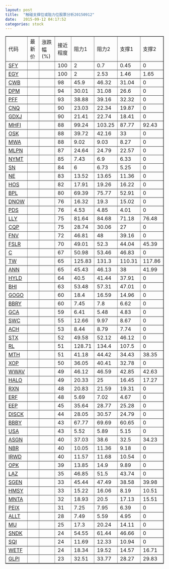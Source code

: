 ```yaml
---
layout: post
title:  "触碰支撑位或阻力位股票分析20150912"
date:   2015-09-12 04:17:52
categories: stock
---
```

<script type="text/javascript">
var stockList = []
stockList.push('gb_sfy');
stockList.push('gb_egy');
stockList.push('gb_cwb');
stockList.push('gb_dpm');
stockList.push('gb_pff');
stockList.push('gb_cnq');
stockList.push('gb_gdxj');
stockList.push('gb_mhfi');
stockList.push('gb_osk');
stockList.push('gb_mwa');
stockList.push('gb_mlpn');
stockList.push('gb_nymt');
stockList.push('gb_sn');
stockList.push('gb_ne');
stockList.push('gb_hos');
stockList.push('gb_bpl');
stockList.push('gb_dnow');
stockList.push('gb_pds');
stockList.push('gb_lly');
stockList.push('gb_cqp');
stockList.push('gb_fnv');
stockList.push('gb_fslr');
stockList.push('gb_c');
stockList.push('gb_tw');
stockList.push('gb_ann');
stockList.push('gb_hyld');
stockList.push('gb_bhi');
stockList.push('gb_gogo');
stockList.push('gb_bbry');
stockList.push('gb_gca');
stockList.push('gb_swc');
stockList.push('gb_ach');
stockList.push('gb_stx');
stockList.push('gb_rl');
stockList.push('gb_mth');
stockList.push('gb_xop');
stockList.push('gb_wwav');
stockList.push('gb_halo');
stockList.push('gb_rxn');
stockList.push('gb_erf');
stockList.push('gb_eep');
stockList.push('gb_disck');
stockList.push('gb_bbby');
stockList.push('gb_usa');
stockList.push('gb_asgn');
stockList.push('gb_nbr');
stockList.push('gb_irwd');
stockList.push('gb_opk');
stockList.push('gb_laz');
stockList.push('gb_sgen');
stockList.push('gb_hmsy');
stockList.push('gb_mnta');
stockList.push('gb_peix');
stockList.push('gb_allt');
stockList.push('gb_mu');
stockList.push('gb_sndk');
stockList.push('gb_sqi');
stockList.push('gb_wetf');
stockList.push('gb_glpi');
</script>
<table border="1">
 <tr>
 <td>代码</td>
 <td>最新价</td>
 <td>涨跌幅(%)</td>
 <td>接近程度</td>
 <td>阻力1</td>
 <td>阻力2</td>
 <td>支撑1</td>
 <td>支撑2</td>
</tr>
  <tr id="sfy" class="green">
  <td><a href="http://stock.finance.sina.com.cn/usstock/quotes/SFY.html" target="_blank">SFY</a></td><td></td><td></td><td>100</td><td>2</td><td>0.7</td><td>0.45</td><td>0</td></tr>
  <tr id="egy" class="green">
  <td><a href="http://stock.finance.sina.com.cn/usstock/quotes/EGY.html" target="_blank">EGY</a></td><td></td><td></td><td>100</td><td>2</td><td>2.53</td><td>1.46</td><td>1.65</td></tr>
  <tr id="cwb" class="red">
  <td><a href="http://stock.finance.sina.com.cn/usstock/quotes/CWB.html" target="_blank">CWB</a></td><td></td><td></td><td>98</td><td>45.9</td><td>46.32</td><td>31.04</td><td>0</td></tr>
  <tr id="dpm" class="red">
  <td><a href="http://stock.finance.sina.com.cn/usstock/quotes/DPM.html" target="_blank">DPM</a></td><td></td><td></td><td>94</td><td>30.01</td><td>31.08</td><td>26.6</td><td>0</td></tr>
  <tr id="pff" class="red">
  <td><a href="http://stock.finance.sina.com.cn/usstock/quotes/PFF.html" target="_blank">PFF</a></td><td></td><td></td><td>93</td><td>38.88</td><td>39.16</td><td>32.32</td><td>0</td></tr>
  <tr id="cnq" class="green">
  <td><a href="http://stock.finance.sina.com.cn/usstock/quotes/CNQ.html" target="_blank">CNQ</a></td><td></td><td></td><td>90</td><td>23.03</td><td>22.34</td><td>19.87</td><td>0</td></tr>
  <tr id="gdxj" class="green">
  <td><a href="http://stock.finance.sina.com.cn/usstock/quotes/GDXJ.html" target="_blank">GDXJ</a></td><td></td><td></td><td>90</td><td>21.41</td><td>22.74</td><td>18.41</td><td>0</td></tr>
  <tr id="mhfi" class="green">
  <td><a href="http://stock.finance.sina.com.cn/usstock/quotes/MHFI.html" target="_blank">MHFI</a></td><td></td><td></td><td>88</td><td>99.24</td><td>103.25</td><td>87.77</td><td>92.43</td></tr>
  <tr id="osk" class="red">
  <td><a href="http://stock.finance.sina.com.cn/usstock/quotes/OSK.html" target="_blank">OSK</a></td><td></td><td></td><td>88</td><td>39.72</td><td>42.16</td><td>33</td><td>0</td></tr>
  <tr id="mwa" class="green">
  <td><a href="http://stock.finance.sina.com.cn/usstock/quotes/MWA.html" target="_blank">MWA</a></td><td></td><td></td><td>88</td><td>9.02</td><td>9.03</td><td>8.27</td><td>0</td></tr>
  <tr id="mlpn" class="green">
  <td><a href="http://stock.finance.sina.com.cn/usstock/quotes/MLPN.html" target="_blank">MLPN</a></td><td></td><td></td><td>87</td><td>24.64</td><td>24.79</td><td>22.57</td><td>0</td></tr>
  <tr id="nymt" class="green">
  <td><a href="http://stock.finance.sina.com.cn/usstock/quotes/NYMT.html" target="_blank">NYMT</a></td><td></td><td></td><td>85</td><td>7.43</td><td>6.9</td><td>6.33</td><td>0</td></tr>
  <tr id="sn" class="red">
  <td><a href="http://stock.finance.sina.com.cn/usstock/quotes/SN.html" target="_blank">SN</a></td><td></td><td></td><td>84</td><td>6</td><td>6.73</td><td>5.25</td><td>0</td></tr>
  <tr id="ne" class="green">
  <td><a href="http://stock.finance.sina.com.cn/usstock/quotes/NE.html" target="_blank">NE</a></td><td></td><td></td><td>83</td><td>13.52</td><td>13.65</td><td>11.36</td><td>0</td></tr>
  <tr id="hos" class="green">
  <td><a href="http://stock.finance.sina.com.cn/usstock/quotes/HOS.html" target="_blank">HOS</a></td><td></td><td></td><td>82</td><td>17.91</td><td>19.26</td><td>16.22</td><td>0</td></tr>
  <tr id="bpl" class="red">
  <td><a href="http://stock.finance.sina.com.cn/usstock/quotes/BPL.html" target="_blank">BPL</a></td><td></td><td></td><td>80</td><td>69.39</td><td>75.77</td><td>52.91</td><td>0</td></tr>
  <tr id="dnow" class="red">
  <td><a href="http://stock.finance.sina.com.cn/usstock/quotes/DNOW.html" target="_blank">DNOW</a></td><td></td><td></td><td>76</td><td>16.32</td><td>19.3</td><td>15.02</td><td>0</td></tr>
  <tr id="pds" class="green">
  <td><a href="http://stock.finance.sina.com.cn/usstock/quotes/PDS.html" target="_blank">PDS</a></td><td></td><td></td><td>76</td><td>4.53</td><td>4.85</td><td>4.01</td><td>0</td></tr>
  <tr id="lly" class="green">
  <td><a href="http://stock.finance.sina.com.cn/usstock/quotes/LLY.html" target="_blank">LLY</a></td><td></td><td></td><td>75</td><td>81.64</td><td>84.68</td><td>71.18</td><td>76.48</td></tr>
  <tr id="cqp" class="green">
  <td><a href="http://stock.finance.sina.com.cn/usstock/quotes/CQP.html" target="_blank">CQP</a></td><td></td><td></td><td>75</td><td>28.74</td><td>30.06</td><td>27</td><td>0</td></tr>
  <tr id="fnv" class="green">
  <td><a href="http://stock.finance.sina.com.cn/usstock/quotes/FNV.html" target="_blank">FNV</a></td><td></td><td></td><td>72</td><td>46.81</td><td>48</td><td>39.16</td><td>0</td></tr>
  <tr id="fslr" class="red">
  <td><a href="http://stock.finance.sina.com.cn/usstock/quotes/FSLR.html" target="_blank">FSLR</a></td><td></td><td></td><td>70</td><td>49.01</td><td>52.3</td><td>44.04</td><td>45.39</td></tr>
  <tr id="c" class="green">
  <td><a href="http://stock.finance.sina.com.cn/usstock/quotes/C.html" target="_blank">C</a></td><td></td><td></td><td>67</td><td>50.98</td><td>53.46</td><td>46.83</td><td>0</td></tr>
  <tr id="tw" class="green">
  <td><a href="http://stock.finance.sina.com.cn/usstock/quotes/TW.html" target="_blank">TW</a></td><td></td><td></td><td>65</td><td>125.83</td><td>131.3</td><td>110.31</td><td>117.86</td></tr>
  <tr id="ann" class="red">
  <td><a href="http://stock.finance.sina.com.cn/usstock/quotes/ANN.html" target="_blank">ANN</a></td><td></td><td></td><td>65</td><td>45.43</td><td>46.13</td><td>38</td><td>41.99</td></tr>
  <tr id="hyld" class="green">
  <td><a href="http://stock.finance.sina.com.cn/usstock/quotes/HYLD.html" target="_blank">HYLD</a></td><td></td><td></td><td>64</td><td>40.5</td><td>41.44</td><td>37.91</td><td>0</td></tr>
  <tr id="bhi" class="red">
  <td><a href="http://stock.finance.sina.com.cn/usstock/quotes/BHI.html" target="_blank">BHI</a></td><td></td><td></td><td>63</td><td>53.48</td><td>57.31</td><td>47.01</td><td>0</td></tr>
  <tr id="gogo" class="green">
  <td><a href="http://stock.finance.sina.com.cn/usstock/quotes/GOGO.html" target="_blank">GOGO</a></td><td></td><td></td><td>60</td><td>18.4</td><td>16.59</td><td>14.96</td><td>0</td></tr>
  <tr id="bbry" class="red">
  <td><a href="http://stock.finance.sina.com.cn/usstock/quotes/BBRY.html" target="_blank">BBRY</a></td><td></td><td></td><td>60</td><td>7.45</td><td>7.8</td><td>6.62</td><td>0</td></tr>
  <tr id="gca" class="green">
  <td><a href="http://stock.finance.sina.com.cn/usstock/quotes/GCA.html" target="_blank">GCA</a></td><td></td><td></td><td>59</td><td>6.41</td><td>5.48</td><td>4.83</td><td>0</td></tr>
  <tr id="swc" class="green">
  <td><a href="http://stock.finance.sina.com.cn/usstock/quotes/SWC.html" target="_blank">SWC</a></td><td></td><td></td><td>55</td><td>12.66</td><td>9.97</td><td>8.67</td><td>0</td></tr>
  <tr id="ach" class="green">
  <td><a href="http://stock.finance.sina.com.cn/usstock/quotes/ACH.html" target="_blank">ACH</a></td><td></td><td></td><td>53</td><td>8.44</td><td>8.79</td><td>7.74</td><td>0</td></tr>
  <tr id="stx" class="red">
  <td><a href="http://stock.finance.sina.com.cn/usstock/quotes/STX.html" target="_blank">STX</a></td><td></td><td></td><td>52</td><td>49.58</td><td>52.12</td><td>46.12</td><td>0</td></tr>
  <tr id="rl" class="green">
  <td><a href="http://stock.finance.sina.com.cn/usstock/quotes/RL.html" target="_blank">RL</a></td><td></td><td></td><td>51</td><td>128.71</td><td>134.4</td><td>107.5</td><td>0</td></tr>
  <tr id="mth" class="green">
  <td><a href="http://stock.finance.sina.com.cn/usstock/quotes/MTH.html" target="_blank">MTH</a></td><td></td><td></td><td>51</td><td>41.18</td><td>44.42</td><td>34.43</td><td>38.35</td></tr>
  <tr id="xop" class="red">
  <td><a href="http://stock.finance.sina.com.cn/usstock/quotes/XOP.html" target="_blank">XOP</a></td><td></td><td></td><td>50</td><td>36.05</td><td>40.41</td><td>32.78</td><td>0</td></tr>
  <tr id="wwav" class="green">
  <td><a href="http://stock.finance.sina.com.cn/usstock/quotes/WWAV.html" target="_blank">WWAV</a></td><td></td><td></td><td>49</td><td>46.12</td><td>46.59</td><td>42.85</td><td>42.63</td></tr>
  <tr id="halo" class="green">
  <td><a href="http://stock.finance.sina.com.cn/usstock/quotes/HALO.html" target="_blank">HALO</a></td><td></td><td></td><td>49</td><td>20.33</td><td>25</td><td>16.45</td><td>17.27</td></tr>
  <tr id="rxn" class="green">
  <td><a href="http://stock.finance.sina.com.cn/usstock/quotes/RXN.html" target="_blank">RXN</a></td><td></td><td></td><td>48</td><td>20.83</td><td>21.59</td><td>19.31</td><td>0</td></tr>
  <tr id="erf" class="red">
  <td><a href="http://stock.finance.sina.com.cn/usstock/quotes/ERF.html" target="_blank">ERF</a></td><td></td><td></td><td>48</td><td>5.69</td><td>7.02</td><td>4.67</td><td>0</td></tr>
  <tr id="eep" class="green">
  <td><a href="http://stock.finance.sina.com.cn/usstock/quotes/EEP.html" target="_blank">EEP</a></td><td></td><td></td><td>45</td><td>35.64</td><td>28.77</td><td>25.28</td><td>0</td></tr>
  <tr id="disck" class="green">
  <td><a href="http://stock.finance.sina.com.cn/usstock/quotes/DISCK.html" target="_blank">DISCK</a></td><td></td><td></td><td>44</td><td>28.05</td><td>30.57</td><td>24.79</td><td>0</td></tr>
  <tr id="bbby" class="green">
  <td><a href="http://stock.finance.sina.com.cn/usstock/quotes/BBBY.html" target="_blank">BBBY</a></td><td></td><td></td><td>43</td><td>67.77</td><td>69.69</td><td>60.65</td><td>0</td></tr>
  <tr id="usa" class="green">
  <td><a href="http://stock.finance.sina.com.cn/usstock/quotes/USA.html" target="_blank">USA</a></td><td></td><td></td><td>43</td><td>5.52</td><td>5.89</td><td>5.15</td><td>0</td></tr>
  <tr id="asgn" class="green">
  <td><a href="http://stock.finance.sina.com.cn/usstock/quotes/ASGN.html" target="_blank">ASGN</a></td><td></td><td></td><td>40</td><td>37.03</td><td>38.6</td><td>32.5</td><td>34.23</td></tr>
  <tr id="nbr" class="red">
  <td><a href="http://stock.finance.sina.com.cn/usstock/quotes/NBR.html" target="_blank">NBR</a></td><td></td><td></td><td>40</td><td>10.05</td><td>11.36</td><td>9.18</td><td>0</td></tr>
  <tr id="irwd" class="green">
  <td><a href="http://stock.finance.sina.com.cn/usstock/quotes/IRWD.html" target="_blank">IRWD</a></td><td></td><td></td><td>40</td><td>11.57</td><td>11.68</td><td>10.54</td><td>0</td></tr>
  <tr id="opk" class="green">
  <td><a href="http://stock.finance.sina.com.cn/usstock/quotes/OPK.html" target="_blank">OPK</a></td><td></td><td></td><td>39</td><td>13.85</td><td>14.9</td><td>9.89</td><td>0</td></tr>
  <tr id="laz" class="red">
  <td><a href="http://stock.finance.sina.com.cn/usstock/quotes/LAZ.html" target="_blank">LAZ</a></td><td></td><td></td><td>35</td><td>46.85</td><td>51.5</td><td>43.74</td><td>0</td></tr>
  <tr id="sgen" class="green">
  <td><a href="http://stock.finance.sina.com.cn/usstock/quotes/SGEN.html" target="_blank">SGEN</a></td><td></td><td></td><td>33</td><td>45.44</td><td>47.49</td><td>38.58</td><td>39.98</td></tr>
  <tr id="hmsy" class="green">
  <td><a href="http://stock.finance.sina.com.cn/usstock/quotes/HMSY.html" target="_blank">HMSY</a></td><td></td><td></td><td>33</td><td>15.22</td><td>16.06</td><td>8.19</td><td>10.51</td></tr>
  <tr id="mnta" class="green">
  <td><a href="http://stock.finance.sina.com.cn/usstock/quotes/MNTA.html" target="_blank">MNTA</a></td><td></td><td></td><td>32</td><td>18.93</td><td>20.5</td><td>17.13</td><td>15.51</td></tr>
  <tr id="peix" class="red">
  <td><a href="http://stock.finance.sina.com.cn/usstock/quotes/PEIX.html" target="_blank">PEIX</a></td><td></td><td></td><td>31</td><td>7.25</td><td>7.95</td><td>6.39</td><td>0</td></tr>
  <tr id="allt" class="red">
  <td><a href="http://stock.finance.sina.com.cn/usstock/quotes/ALLT.html" target="_blank">ALLT</a></td><td></td><td></td><td>28</td><td>7.49</td><td>5.59</td><td>4.95</td><td>0</td></tr>
  <tr id="mu" class="red">
  <td><a href="http://stock.finance.sina.com.cn/usstock/quotes/MU.html" target="_blank">MU</a></td><td></td><td></td><td>25</td><td>17.3</td><td>20.24</td><td>14.11</td><td>0</td></tr>
  <tr id="sndk" class="green">
  <td><a href="http://stock.finance.sina.com.cn/usstock/quotes/SNDK.html" target="_blank">SNDK</a></td><td></td><td></td><td>24</td><td>54.55</td><td>61.44</td><td>46.66</td><td>0</td></tr>
  <tr id="sqi" class="green">
  <td><a href="http://stock.finance.sina.com.cn/usstock/quotes/SQI.html" target="_blank">SQI</a></td><td></td><td></td><td>24</td><td>11.69</td><td>12.33</td><td>10.94</td><td>0</td></tr>
  <tr id="wetf" class="red">
  <td><a href="http://stock.finance.sina.com.cn/usstock/quotes/WETF.html" target="_blank">WETF</a></td><td></td><td></td><td>24</td><td>18.34</td><td>19.52</td><td>14.57</td><td>16.71</td></tr>
  <tr id="glpi" class="green">
  <td><a href="http://stock.finance.sina.com.cn/usstock/quotes/GLPI.html" target="_blank">GLPI</a></td><td></td><td></td><td>23</td><td>32.51</td><td>33.77</td><td>28.27</td><td>29.83</td></tr>
</table>
